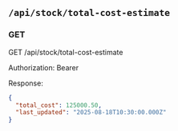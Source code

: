## `/api/stock/total-cost-estimate`
### GET
GET /api/stock/total-cost-estimate

Authorization: Bearer <token>

Response:
```json
{
  "total_cost": 125000.50,
  "last_updated": "2025-08-18T10:30:00.000Z"
}
```